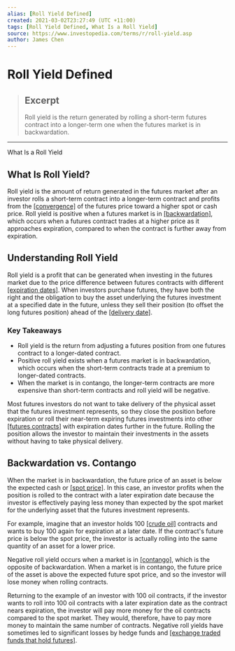 ```yaml
---
alias: [Roll Yield Defined]
created: 2021-03-02T23:27:49 (UTC +11:00)
tags: [Roll Yield Defined, What Is a Roll Yield]
source: https://www.investopedia.com/terms/r/roll-yield.asp
author: James Chen
---
```


# Roll Yield Defined

> ## Excerpt
> Roll yield is the return generated by rolling a short-term futures contract into a longer-term one when the futures market is in backwardation.

---

What Is a Roll Yield
## What Is Roll Yield?

Roll yield is the amount of return generated in the futures market after an investor rolls a short-term contract into a longer-term contract and profits from the [[convergence]](https://www.investopedia.com/terms/c/convergence.asp) of the futures price toward a higher spot or cash price. Roll yield is positive when a futures market is in [[backwardation]](https://www.investopedia.com/terms/b/backwardation.asp), which occurs when a futures contract trades at a higher price as it approaches expiration, compared to when the contract is further away from expiration.

## Understanding Roll Yield

Roll yield is a profit that can be generated when investing in the futures market due to the price difference between futures contracts with different [[expiration dates]](https://www.investopedia.com/terms/e/expirationdate.asp). When investors purchase futures, they have both the right and the obligation to buy the asset underlying the futures investment at a specified date in the future, unless they sell their position (to offset the long futures position) ahead of the [[delivery date]](https://www.investopedia.com/terms/d/deliverydate.asp).

### Key Takeaways

-   Roll yield is the return from adjusting a futures position from one futures contract to a longer-dated contract.
-   Positive roll yield exists when a futures market is in backwardation, which occurs when the short-term contracts trade at a premium to longer-dated contracts.
-   When the market is in contango, the longer-term contracts are more expensive than short-term contracts and roll yield will be negative.

Most futures investors do not want to take delivery of the physical asset that the futures investment represents, so they close the position before expiration or roll their near-term expiring futures investments into other [[futures contracts]](https://www.investopedia.com/terms/f/futurescontract.asp) with expiration dates further in the future. Rolling the position allows the investor to maintain their investments in the assets without having to take physical delivery.

## Backwardation vs. Contango

When the market is in backwardation, the future price of an asset is below the expected cash or [[spot price]](https://www.investopedia.com/terms/s/spotprice.asp). In this case, an investor profits when the position is rolled to the contract with a later expiration date because the investor is effectively paying less money than expected by the spot market for the underlying asset that the futures investment represents.

For example, imagine that an investor holds 100 [[crude oil]](https://www.investopedia.com/terms/c/crude-oil.asp) contracts and wants to buy 100 again for expiration at a later date. If the contract's future price is below the spot price, the investor is actually rolling into the same quantity of an asset for a lower price.

Negative roll yield occurs when a market is in [[contango]](https://www.investopedia.com/terms/c/contango.asp), which is the opposite of backwardation. When a market is in contango, the future price of the asset is above the expected future spot price, and so the investor will lose money when rolling contracts.

Returning to the example of an investor with 100 oil contracts, if the investor wants to roll into 100 oil contracts with a later expiration date as the contract nears expiration, the investor will pay more money for the oil contracts compared to the spot market. They would, therefore, have to pay more money to maintain the same number of contracts. Negative roll yields have sometimes led to significant losses by hedge funds and [[exchange traded funds that hold futures]](https://www.investopedia.com/terms/c/commodity-etf.asp).
